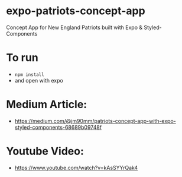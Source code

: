 # expo-patriots-concept-app
Concept App for New England Patriots built with Expo &amp; Styled-Components

# To run
* `npm install`
* and open with expo

# Medium Article:
* https://medium.com/@jm90mm/patriots-concept-app-with-expo-styled-components-68689b09748f
# Youtube Video: 
* https://www.youtube.com/watch?v=kAsSYYrQak4



